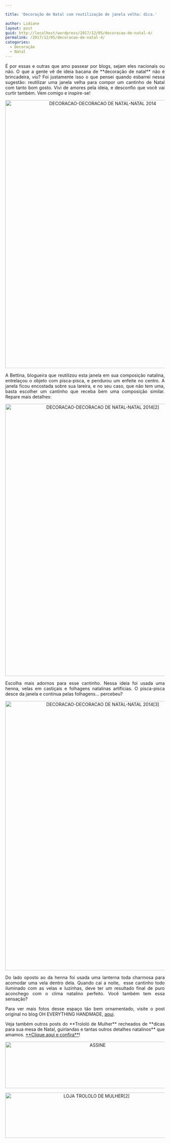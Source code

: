 ```yaml
---

title: 'Decoração de Natal com reutilização de janela velha: dica.'

author: Lidiane
layout: post
guid: http://localhost/wordpress/2017/12/05/decoracao-de-natal-4/
permalink: /2017/12/05/decoracao-de-natal-4/
categories:
  - Decoração
  - Natal
---
```

<p align="justify">
  É por essas e outras que amo passear por blogs, sejam eles nacionais ou não. O que a gente vê de ideia bacana de **decoração de natal** não é brincadeira, <em>viu</em>? Foi justamente isso o que pensei quando esbarrei nessa sugestão: reutilizar uma janela velha para compor um cantinho de Natal com tanto bom gosto. Vivi de amores pela ideia, e desconfio que você vai curtir também. Vem comigo e inspire-se!
</p>

<p align="center">
  <a href="http://www.decoracaodacasa.com/blog/wp-content/uploads/2014/10/DECORACAO-DECORACAO-DE-NATAL-NATAL-2014.png"><img class="alignnone size-full wp-image-2152" src="http://www.decoracaodacasa.com/blog/wp-content/uploads/2014/10/DECORACAO-DECORACAO-DE-NATAL-NATAL-2014.png" alt="DECORACAO-DECORACAO DE NATAL-NATAL 2014" width="600" height="848" /></a>
</p>

<p align="justify">
  A Bettina, blogueira que reutilizou esta janela em sua composição natalina, entrelaçou o objeto com pisca-pisca, e pendurou um enfeite no centro. A janela ficou encostada sobre sua lareira, e no seu caso, que não tem uma, basta escolher um cantinho que receba bem uma composição similar. Repare mais detalhes:
</p>

<p align="center">
  <a href="http://www.decoracaodacasa.com/blog/wp-content/uploads/2014/10/DECORACAO-DECORACAO-DE-NATAL-NATAL-20142.png"><img class="alignnone size-full wp-image-2155" src="http://www.decoracaodacasa.com/blog/wp-content/uploads/2014/10/DECORACAO-DECORACAO-DE-NATAL-NATAL-20142.png" alt="DECORACAO-DECORACAO DE NATAL-NATAL 2014[2]" width="600" height="861" /></a>
</p>

<p align="justify">
  Escolha mais adornos para esse cantinho. Nessa ideia foi usada uma henna, velas em castiçais e folhagens natalinas artificias. O pisca-pisca desce da janela e continua pelas folhagens… percebeu?
</p>

<p align="center">
  <a href="http://www.decoracaodacasa.com/blog/wp-content/uploads/2014/10/DECORACAO-DECORACAO-DE-NATAL-NATAL-20143.png"><img class="alignnone size-full wp-image-2153" src="http://www.decoracaodacasa.com/blog/wp-content/uploads/2014/10/DECORACAO-DECORACAO-DE-NATAL-NATAL-20143.png" alt="DECORACAO-DECORACAO DE NATAL-NATAL 2014[3]" width="600" height="852" /></a>
</p>

<p align="justify">
  Do lado oposto ao da henna foi usada uma lanterna toda charmosa para acomodar uma vela dentro dela. Quando cai a noite,  esse cantinho todo iluminado com as velas e luzinhas, deve ter um resultado final de puro aconchego com o clima natalino perfeito. Você também tem essa sensação?
</p>

<p align="justify">
  Para ver mais fotos desse espaço tão bem ornamentado, visite o post original no blog OH EVERYTHING HANDMADE, <a href="http://www.oheverythinghandmade.com/reveal-fireplace-mantel-christmas-decor/" target="_blank">aqui</a>.
</p>

<p align="justify">
  Veja também outros posts do **Trololó de Mulher** recheados de **dicas para sua mesa de Natal, guirlandas e tantas outros detalhes natalinos** que amamos. <a href="http://www.trololodemulher.com.br/category/natal/" target="_blank">**Clique aqui e confira**</a>!
</p>

<p align="center">
  <a href="http://feedburner.google.com/fb/a/mailverify?uri=blogbichafemea&loc=pt_BR" target="_blank"><img class="alignnone size-full wp-image-14011" src="http://www.trololodemulher.com.br/blog/wp-content/uploads/2017/08/ASSINE.jpg" alt="ASSINE" width="568" height="147" /></a>
</p>

<p align="center">
  <a href="http://loja.trololodemulher.com.br/" target="_blank"><img class="alignnone wp-image-14333 size-full" src="http://www.trololodemulher.com.br/blog/wp-content/uploads/2017/10/LOJA-TROLOLO-DE-MULHER2.png" alt="LOJA TROLOLO DE MULHER[2]" width="561" height="143" /></a>
</p>